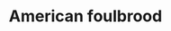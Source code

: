 ---
title: American foulbrood
layout: definition
brief: 
see_also: 
  - title: Honey
    file: honey 
---